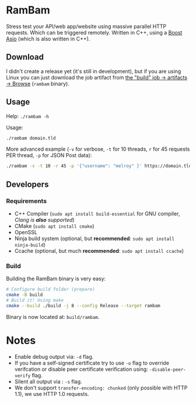 # RamBam

Stress test your API/web app/website using massive parallel HTTP requests. Which can be triggered remotely.
Written in C++, using a [Boost Asio](https://boost.org/libs/asio) (which is also written in C++).

## Download

I didn't create a release yet (it's still in development), but if you are using Linux you can just download the job artifact from [the "build" job -> artifacts -> Browse](https://gitlab.melroy.org/melroy/rambam/-/pipelines/latest) (`rambam` binary).

## Usage

Help: `./rambam -h`

Usage:

```bash
./rambam domain.tld
```

More advanced example (`-v` for verbose, `-t` for 10 threads, `r` for 45 requests PER thread, `-p` for JSON Post data):

```bash
./rambam -v -t 10 -r 45 -p '{"username": "melroy" }' https://domain.tld/api/v1/user/create
```

## Developers

### Requirements

- C++ Compiler (`sudo apt install build-essential` for GNU compiler, _Clang is **also** supported_)
- CMake (`sudo apt install cmake`)
- OpenSSL
- Ninja build system (optional, but **recommended**: `sudo apt install ninja-build`)
- Ccache (optional, but much **recommended**: `sudo apt install ccache`)

### Build

Building the RamBam binary is very easy:

```bash
# Configure build folder (prepare)
cmake -B build
# Build it! Using make
cmake --build ./build -j 8 --config Release --target rambam
```

Binary is now located at: `build/rambam`.

# Notes

- Enable debug output via: `-d` flag.
- If you have a self-signed certificate try to use `-o` flag to override verifcation or disable peer certificate verification using: `-disable-peer-verify` flag.
- Silent all output via : `-s` flag.
- We don't support `transfer-encoding: chunked` (only possible with HTTP 1.1), we use HTTP 1.0 requests.
